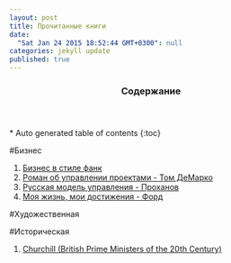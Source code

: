 ```yaml
---
layout: post
title: Прочитанные книги
date: 
  "Sat Jan 24 2015 18:52:44 GMT+0300": null
categories: jekyll update
published: true
---
```


<section id="table-of-contents" class="toc">
  <header>
    <h3>Содержание</h3>
  </header>
<div markdown="1">
*  Auto generated table of contents
{:toc}
</div>
</section><!-- /#table-of-contents -->

#Бизнес

1. [Бизнес в стиле фанк](http://www.litres.ru/yonas-ridderstrale/kell-nordstrem/biznes-v-stile-fank-kapital-plyashet-pod-dudku-talanta/)
2. [Роман об управлении проектами - Том ДеМарко](http://www.litres.ru/tom-demarko/deadline-roman-ob-upravlenii-proektami/5631320/)
3. [Русская модель управления - Проханов](http://www.litres.ru/aleksandr-prohorov/russkaya-model-upravleniya/)
4. [Моя жизнь, мои достижения - Форд](http://www.litres.ru/genri-ford/moya-zhizn-moi-dostizheniya-4/)


#Художественная

#Историческая

1. [Churchill (British Prime Ministers of the 20th Century) ](https://www.goodreads.com/book/show/3014252-churchill)
